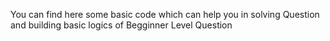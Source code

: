 You can find here some basic code which can help you in solving Question and building basic logics of Begginner Level Question
